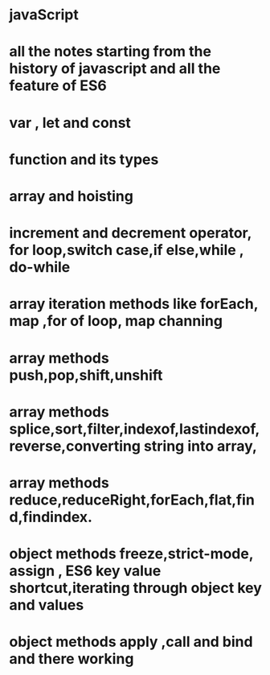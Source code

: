 # javaScript

# all the notes starting from the history of javascript and all the feature of ES6

# var , let and const

# function and its types

# array and hoisting

# increment and decrement operator, for loop,switch case,if else,while , do-while

# array iteration methods like forEach, map ,for of loop, map channing

# array methods push,pop,shift,unshift

# array methods splice,sort,filter,indexof,lastindexof,reverse,converting string into array,

# array methods reduce,reduceRight,forEach,flat,find,findindex.

# object methods freeze,strict-mode, assign , ES6 key value shortcut,iterating through object key and values

# object methods apply ,call and bind and there working
